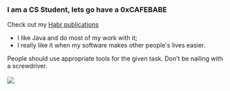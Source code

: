 ### I am a CS Student, lets go have a 0xCAFEBABE
Check out my [Habr publications](https://habr.com/ru/users/imaginethis/publications/articles/)

*  I like Java and do most of my work with it;
*  I really like it when my software makes other people's lives easier.

People should use appropriate tools for the given task. Don't be nailing with a screwdriver.
<br>
<br>
<img src="https://froggi.es/github/8bitcow.gif"></img>

